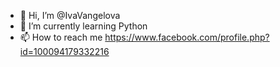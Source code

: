 - 👋 Hi, I’m @IvaVangelova
- 🌱 I’m currently learning Python
- 📫 How to reach me https://www.facebook.com/profile.php?id=100094179332216
  

<!---
IvaVangelova/IvaVangelova is a ✨ special ✨ repository because its `README.md` (this file) appears on your GitHub profile.
You can click the Preview link to take a look at your changes.
--->
